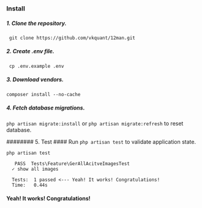 ### Install ###

##### 1. Clone the repository. ###
` git clone https://github.com/vkquant/12man.git`

##### 2. Create .env file.  ###
` cp .env.example .env`

##### 3. Download vendors.  ###
`composer install --no-cache`

##### 4. Fetch database migrations.  ###
`php artisan migrate:install` or `php artisan migrate:refresh` to reset database.

######## 5. Test  ####
Run `php artisan test` to validate application state.
```
php artisan test

   PASS  Tests\Feature\GerAllAcitveImagesTest
  ✓ show all images

  Tests:  1 passed <--- Yeah! It works! Congratulations!
  Time:   0.44s

```

#### Yeah! It works! Congratulations! ####
